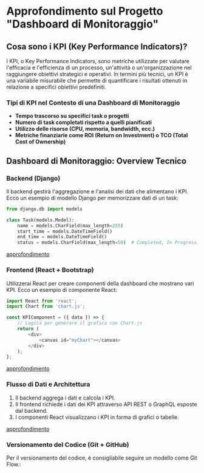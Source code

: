 # Approfondimento sul Progetto "Dashboard di Monitoraggio"

## Cosa sono i KPI (Key Performance Indicators)?

I KPI, o Key Performance Indicators, sono metriche utilizzate per valutare l'efficacia e l'efficienza di un processo, un'attività o un'organizzazione nel raggiungere obiettivi strategici e operativi. In termini più tecnici, un KPI è una variabile misurabile che permette di quantificare i risultati ottenuti in relazione a specifici obiettivi predefiniti.

### Tipi di KPI nel Contesto di una Dashboard di Monitoraggio

- **Tempo trascorso su specifici task o progetti**
- **Numero di task completati rispetto a quelli pianificati**
- **Utilizzo delle risorse (CPU, memoria, bandwidth, ecc.)**
- **Metriche finanziarie come ROI (Return on Investment) o TCO (Total Cost of Ownership)**

## Dashboard di Monitoraggio: Overview Tecnico

### Backend (Django)

Il backend gestirà l'aggregazione e l'analisi dei dati che alimentano i KPI. Ecco un esempio di modello Django per memorizzare dati di un task:

```python
from django.db import models

class Task(models.Model):
    name = models.CharField(max_length=255)
    start_time = models.DateTimeField()
    end_time = models.DateTimeField()
    status = models.CharField(max_length=50)  # Completed, In Progress, etc.
```
[approfondimento](Backend_Django.md)

### Frontend (React + Bootstrap)

Utilizzerai React per creare componenti della dashboard che mostrano vari KPI. Ecco un esempio di componente React:

```javascript
import React from 'react';
import Chart from 'chart.js';

const KPIComponent = ({ data }) => {
    // Logica per generare il grafico con Chart.js
    return (
        <div>
            <canvas id="myChart"></canvas>
        </div>
    );
};
```

[approfondimento](Frontend_React_Bootstrap.md)

### Flusso di Dati e Architettura

1. Il backend aggrega i dati e calcola i KPI.
2. Il frontend richiede i dati dei KPI attraverso API REST o GraphQL esposte dal backend.
3. I componenti React visualizzano i KPI in forma di grafici o tabelle.

[approfondimento](Flowa_and_Architecture.md)

### Versionamento del Codice (Git + GitHub)

Per il versionamento del codice, è consigliabile seguire un modello come Git Flow.:
